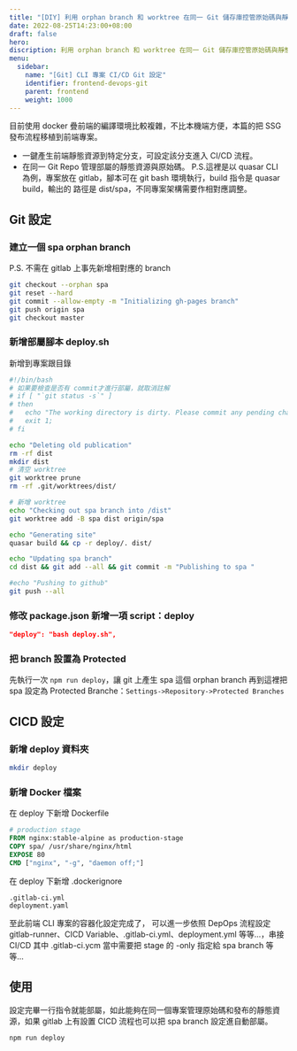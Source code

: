 ```yaml
---
title: "[DIY] 利用 orphan branch 和 worktree 在同一 Git 儲存庫控管原始碼與靜態資源分支"
date: 2022-08-25T14:23:00+08:00
draft: false
hero: 
discription: 利用 orphan branch 和 worktree 在同一 Git 儲存庫控管原始碼與靜態資源分支
menu:
  sidebar:
    name: "[Git] CLI 專案 CI/CD Git 設定"
    identifier: frontend-devops-git
    parent: frontend
    weight: 1000
---
```

目前使用 docker 疊前端的編譯環境比較複雜，不比本機端方便，本篇的把 SSG 發布流程移植到前端專案。
 - 一鍵產生前端靜態資源到特定分支，可設定該分支進入 CI/CD 流程。
 - 在同一 Git Repo 管理部屬的靜態資源與原始碼。
P.S.這裡是以 quasar CLI 為例，專案放在 gitlab，腳本可在 git bash 環境執行，build 指令是 quasar build，輸出的 路徑是 dist/spa，不同專案架構需要作相對應調整。


## Git 設定
### 建立一個 spa orphan branch
P.S. 不需在 gitlab 上事先新增相對應的 branch
```bash
git checkout --orphan spa
git reset --hard
git commit --allow-empty -m "Initializing gh-pages branch"
git push origin spa
git checkout master
```
### 新增部屬腳本 deploy.sh
新增到專案跟目錄
```bash
#!/bin/bash
# 如果要檢查是否有 commit才進行部屬，就取消註解
# if [ "`git status -s`" ]
# then 
# 	echo "The working directory is dirty. Please commit any pending changes."	
# 	exit 1;
# fi

echo "Deleting old publication"
rm -rf dist
mkdir dist
# 清空 worktree
git worktree prune 
rm -rf .git/worktrees/dist/

# 新增 worktree
echo "Checking out spa branch into /dist"
git worktree add -B spa dist origin/spa

echo "Generating site"
quasar build && cp -r deploy/. dist/

echo "Updating spa branch"
cd dist && git add --all && git commit -m "Publishing to spa "

#echo "Pushing to github"
git push --all
```
### 修改 package.json 新增一項 script：deploy
```json
"deploy": "bash deploy.sh",
```
### 把 branch 設置為 Protected
先執行一次 `npm run deploy`，讓 git 上產生 spa 這個 orphan branch
再到這裡把 spa 設定為 Protected Branche：`Settings->Repository->Protected Branches`

## CICD 設定
### 新增 deploy 資料夾
```bash
mkdir deploy
```
### 新增 Docker 檔案
在 deploy 下新增 Dockerfile
```Dockerfile
# production stage
FROM nginx:stable-alpine as production-stage
COPY spa/ /usr/share/nginx/html
EXPOSE 80
CMD ["nginx", "-g", "daemon off;"]
```
在 deploy 下新增 .dockerignore
```
.gitlab-ci.yml
deployment.yaml
```

至此前端 CLI 專案的容器化設定完成了，
可以進一步依照 DepOps 流程設定 gitlab-runner、CICD Variable、.gitlab-ci.yml、deployment.yml 等等...，串接 CI/CD
其中 .gitlab-ci.ycm 當中需要把 stage 的 -only 指定給 spa branch 等等...

## 使用
設定完畢一行指令就能部屬，如此能夠在同一個專案管理原始碼和發布的靜態資源，如果 gitlab 上有設置 CICD 流程也可以把 spa branch 設定進自動部屬。
```bash
npm run deploy
```